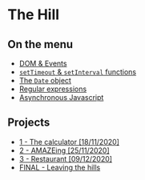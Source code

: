 # The Hill

## On the menu

- [DOM & Events](the%20kitchen/1.DOM_events)
- [`setTimeout` & `setInterval` functions](the%20kitchen/2.timeouts_and_interval)
- [The `Date` object](the%20kitchen/3.dates)
- [Regular expressions](the%20kitchen/4.regexp)
- [Asynchronous Javascript](the%20kitchen/5.async)


## Projects
- [1 - The calculator [18/11/2020]](projects/1.calculator)
- [2 - AMAZEing [25/11/2020]](projects/2.amazeing)
- [3 - Restaurant [09/12/2020]](projects/3.restaurant) 
- [FINAL - Leaving the hills](projects/99.leaving_the_hills)
